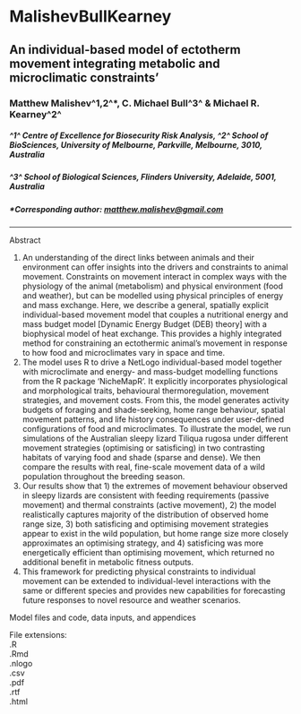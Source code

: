 # MalishevBullKearney
## An individual-based model of ectotherm movement integrating metabolic and microclimatic constraints’
### Matthew Malishev^1,2^*, C. Michael Bull^3^ & Michael R. Kearney^2^  

##### _^1^ Centre of Excellence for Biosecurity Risk Analysis, ^2^ School of BioSciences, University of Melbourne, Parkville, Melbourne, 3010, Australia_ 

##### _^3^ School of Biological Sciences, Flinders University, Adelaide, 5001, Australia_ 

##### *Corresponding author: matthew.malishev@gmail.com  
******

Abstract
1.	An understanding of the direct links between animals and their environment can offer insights into the drivers and constraints to animal movement. Constraints on movement interact in complex ways with the physiology of the animal (metabolism) and physical environment (food and weather), but can be modelled using physical principles of energy and mass exchange. Here, we describe a general, spatially explicit individual-based movement model that couples a nutritional energy and mass budget model [Dynamic Energy Budget (DEB) theory] with a biophysical model of heat exchange. This provides a highly integrated method for constraining an ectothermic animal’s movement in response to how food and microclimates vary in space and time.  
2.	The model uses R to drive a NetLogo individual-based model together with microclimate and energy- and mass-budget modelling functions from the R package ‘NicheMapR’. It explicitly incorporates physiological and morphological traits, behavioural thermoregulation, movement strategies, and movement costs. From this, the model generates activity budgets of foraging and shade-seeking, home range behaviour, spatial movement patterns, and life history consequences under user-defined configurations of food and microclimates. To illustrate the model, we run simulations of the Australian sleepy lizard Tiliqua rugosa under different movement strategies (optimising or satisficing) in two contrasting habitats of varying food and shade (sparse and dense). We then compare the results with real, fine-scale movement data of a wild population throughout the breeding season.   
3.	Our results show that 1) the extremes of movement behaviour observed in sleepy lizards are consistent with feeding requirements (passive movement) and thermal constraints (active movement), 2) the model realistically captures majority of the distribution of observed home range size, 3) both satisficing and optimising movement strategies appear to exist in the wild population, but home range size more closely approximates an optimising strategy, and 4) satisficing was more energetically efficient than optimising movement, which returned no additional benefit in metabolic fitness outputs.   
4.	This framework for predicting physical constraints to individual movement can be extended to individual-level interactions with the same or different species and provides new capabilities for forecasting future responses to novel resource and weather scenarios.


Model files and code, data inputs, and appendices   

File extensions:   
.R  
.Rmd  
.nlogo     
.csv    
.pdf  
.rtf  
.html  

